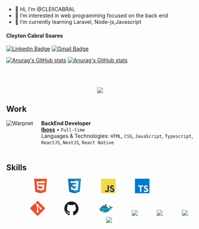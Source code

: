 - 👋 Hi, I’m @CLEIICABRAL
- 👀 I’m interested in web programming focused on the back end
- 🌱 I’m currently learning Laravel, Node-js,Javascript

<!---
CleiiCabral/CleiiCabral is a ✨ special ✨ repository because its `README.md` (this file) appears on your GitHub profile.
You can click the Preview link to take a look at your changes.
--->

<h4>Cleyton Cabral Soares</h4>

[![Linkedin Badge](https://img.shields.io/badge/-cleiicabral-blue?style=flat-square&logo=Linkedin&logoColor=white&link=https://www.linkedin.com/in/cleyton-s-c-soares-235044122/)](https://www.linkedin.com/in/cleyton-s-c-soares-235044122/) 
[![Gmail Badge](https://img.shields.io/badge/-cleiicabral@gmail.com-c14438?style=flat-square&logo=Gmail&logoColor=white&link=mailto:cleiicabral@gmail.com)](mailto:cleiicabral@gmail.com)

[![Anurag's GitHub stats](https://github-readme-stats.vercel.app/api?username=cleiicabral&count_private=true&theme=radical&show_icons=true)](https://github.com/anuraghazra/github-readme-stats)
[![Anurag's GitHub stats](https://github-readme-stats.vercel.app/api/top-langs?username=cleiicabral&theme=radical&hide=html,css)](https://github.com/anuraghazra/github-readme-stats)

<br/>
<br/>

<p align="center">
  <a href="https://github.com/cleiicabral">
    <img
      align="center"
      src="https://github-profile-trophy.vercel.app/?username=cleiicabral&theme=onedark&no-frame=true&row=1&&margin-w=20&no-bg=true"
    />
  </a>
</p>


## Work
[<img align="left" height="94px" width="94px" alt="Warpnet" src="https://media-exp1.licdn.com/dms/image/C4D0BAQE8LbMmrzjiPQ/company-logo_200_200/0/1605186217014?e=2159024400&v=beta&t=4eWosP3QwtJA9mBUGHYeNkjpZdZ73JWKgz2HriZ53iE"/>](https://ibosstecnologias.com/)

**BackEnd Developer** \
[**Iboss**](https://ibosstecnologias.com/) • `Full-time` \
Languages & Technologies: `HTML`, `CSS`, `JavaScript`, `Typescript`, `ReactJS`, `NextJS`, `React Native` \
<br/>

<!--- 
 ---> 
## Skills
<p align="center">
    <img height="40" src="https://raw.githubusercontent.com/devicons/devicon/master/icons/html5/html5-original.svg">
    &nbsp;&nbsp;&nbsp;&nbsp;&nbsp;&nbsp;&nbsp;&nbsp;&nbsp;&nbsp;&nbsp;
    <img height="40" src="https://raw.githubusercontent.com/devicons/devicon/master/icons/css3/css3-original.svg">
    &nbsp;&nbsp;&nbsp;&nbsp;&nbsp;&nbsp;&nbsp;&nbsp;&nbsp;&nbsp;&nbsp;
    <img height="40" src="https://raw.githubusercontent.com/devicons/devicon/master/icons/javascript/javascript-original.svg">
    &nbsp;&nbsp;&nbsp;&nbsp;&nbsp;&nbsp;&nbsp;&nbsp;&nbsp;&nbsp;&nbsp;
    <img height="40" src="https://raw.githubusercontent.com/devicons/devicon/master/icons/typescript/typescript-original.svg">
    &nbsp;&nbsp;&nbsp;&nbsp;&nbsp;&nbsp;&nbsp;&nbsp;&nbsp;&nbsp;&nbsp;
    <br/>
    <br/>
    &nbsp;&nbsp;&nbsp;&nbsp;&nbsp;&nbsp;&nbsp;&nbsp;&nbsp;&nbsp;&nbsp;
    <img height="40" src="https://raw.githubusercontent.com/devicons/devicon/master/icons/git/git-original.svg">
    &nbsp;&nbsp;&nbsp;&nbsp;&nbsp;&nbsp;&nbsp;&nbsp;&nbsp;&nbsp;&nbsp;
    <img height="40" src="https://raw.githubusercontent.com/devicons/devicon/master/icons/github/github-original.svg">
    &nbsp;&nbsp;&nbsp;&nbsp;&nbsp;&nbsp;&nbsp;&nbsp;&nbsp;&nbsp;&nbsp;
    <img height="40" src="https://raw.githubusercontent.com/devicons/devicon/master/icons/docker/docker-original.svg">
     &nbsp;&nbsp;&nbsp;&nbsp;&nbsp;&nbsp;&nbsp;&nbsp;&nbsp;&nbsp;&nbsp;
     <img height="40" src="https://laravel.com/img/logomark.min.svg">
    &nbsp;&nbsp;&nbsp;&nbsp;&nbsp;&nbsp;&nbsp;&nbsp;&nbsp;&nbsp;&nbsp;
    <img height="40" src="https://cdn.jsdelivr.net/gh/devicons/devicon/icons/mysql/mysql-original.svg">
    &nbsp;&nbsp;&nbsp;&nbsp;&nbsp;&nbsp;&nbsp;&nbsp;&nbsp;&nbsp;&nbsp;
    <img height="40" src="https://cdn.jsdelivr.net/gh/devicons/devicon/icons/php/php-original.svg" />
  &nbsp;&nbsp;&nbsp;&nbsp;&nbsp;&nbsp;&nbsp;&nbsp;&nbsp;&nbsp;&nbsp;
    <img height="40" src="https://cdn.jsdelivr.net/gh/devicons/devicon/icons/bootstrap/bootstrap-plain.svg" />
</p>

